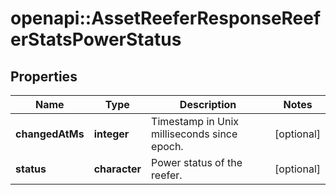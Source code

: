 # openapi::AssetReeferResponseReeferStatsPowerStatus

## Properties
Name | Type | Description | Notes
------------ | ------------- | ------------- | -------------
**changedAtMs** | **integer** | Timestamp in Unix milliseconds since epoch. | [optional] 
**status** | **character** | Power status of the reefer. | [optional] 


